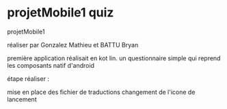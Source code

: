 # projetMobile1 quiz

projetMobile1

réaliser par Gonzalez Mathieu et BATTU Bryan

première application réalisait en kot lin. un questionnaire simple qui reprend les composants natif d'android

étape réaliser : 

mise en place des fichier de traductions
changement de l'icone de lancement
